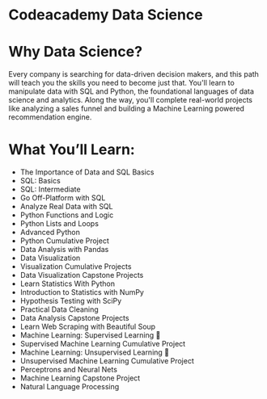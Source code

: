 # Codeacademy Data Science

# Why Data Science?

Every company is searching for data-driven decision makers, and this path will teach you the skills you need to become just that. You'll learn to manipulate data with SQL and Python, the foundational languages of data science and analytics. Along the way, you'll complete real-world projects like analyzing a sales funnel and building a Machine Learning powered recommendation engine.

# What You’ll Learn:

   * The Importance of Data and SQL Basics
   * SQL: Basics
   * SQL: Intermediate
   * Go Off-Platform with SQL
   * Analyze Real Data with SQL
   * Python Functions and Logic
   * Python Lists and Loops
   * Advanced Python
   * Python Cumulative Project
   * Data Analysis with Pandas
   * Data Visualization
   * Visualization Cumulative Projects
   * Data Visualization Capstone Projects
   * Learn Statistics With Python
   * Introduction to Statistics with NumPy
   * Hypothesis Testing with SciPy
   * Practical Data Cleaning
   * Data Analysis Capstone Projects
   * Learn Web Scraping with Beautiful Soup
   * Machine Learning: Supervised Learning 🤖
   * Supervised Machine Learning Cumulative Project
   * Machine Learning: Unsupervised Learning 🤖
   * Unsupervised Machine Learning Cumulative Project
   * Perceptrons and Neural Nets
   * Machine Learning Capstone Project
   * Natural Language Processing

